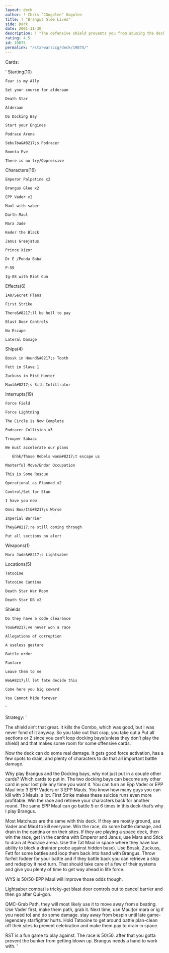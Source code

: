 ```yaml
---
layout: deck
author: ! Chris "CGogolen" Gogolen
title: ! "Brangus Glee Lives"
side: Dark
date: 2001-11-30
description: ! "The defensive shield prevents you from abusing the deck, but it is still a solid darkside with a lot of flexibility."
rating: 4.5
id: 19875
permalink: "/starwarsccg/deck/19875/"
---
```

Cards: 

'  Starting(10)

	Fear is my Ally

	Set your course for alderaan

	Death Star

	Alderaan

	DS Docking Bay

	Start your Engines

	Podrace Arena

	Sebulba&#8217;s Podracer

	Boonta Eve

	There is no try/Oppressive


Characters(16)

	Emperor Palpatine x2

	Brangus Glee x2

	EPP Vader x2

	Maul with saber

	Darth Maul

	Mara Jade

	Keder the Black

	Janus Greejatus

	Prince Xizor

	Dr E /Ponda Baba

	P-59

	Ig-88 with Riot Gun


Effects(6)

	IAO/Secret Plans

	First Strike

	There&#8217;ll be hell to pay

	Blast Door Controls

	No Escape

	Lateral Damage


Ships(4)

	Bossk in Hound&#8217;s Tooth

	Fett in Slave 1

	Zuckuss in Mist Hunter

	Maul&#8217;s Sith Infiltrator


Interrupts(19)

	Force Field

	Force Lightning

	The Circle is Now Complete

	Podracer Collision x3

	Trooper Sabaac

	We must accelerate our plans

       Ghhk/Those Rebels won&#8217;t escape us

	Masterful Move/Endor Occupation

	This is Some Rescue

	Operational as Planned x2

	Control/Set for Stun

	I have you now

	Omni Box/It&#8217;s Worse

	Imperial Barrier

	They&#8217;re still coming through

	Put all sections on alert


Weapons(1)

	Mara Jade&#8217;s Lightsaber


Locations(5)

	Tatooine

	Tatooine Cantina

	Death Star War Room

	Death Star DB x2


Shields

	Do they have a code clearance

	You&#8217;ve never won a race

	Allegations of corruption

	A useless gesture

	Battle order

	Fanfare

	Leave them to me

	We&#8217;ll let fate decide this

	Come here you big coward

	You Cannot hide forever

'

Strategy: '

The shield ain’t that great.  It kills the Combo, which was good, but I was never fond of it anyway.  So you take out that crap, you take out a Put all sections or 2 since you can’t loop docking bays(unless they don’t play the shield) and that makes some room for some offensive cards.

Now the deck can do some real damage.  It gets good force activation, has a few spots to drain, and plenty of characters to do that all important battle damage.

Why play Brangus and the Docking bays, why not just put in a couple other cards?  Which cards to put in.  The two docking bays can become any other card in your lost pile any time you want it.  You can turn an Epp Vader or EPP Maul into 3 EPP Vaders or 3 EPP Mauls.  You know how many guys you can kill with 3 Mauls, a lot.  First Strike makes these suicide runs even more profitable.  Win the race and retrieve your characters back for another round.  The same EPP Maul can go battle 5 or 6 times in this deck-that’s why I play Brangus.


Most Matchups are the same with this deck.  If they are mostly ground, use Vader and Maul to kill everyone.  Win the race, do some battle damage, and drain in the cantina or on their sites.  If they are playing a space deck, then win the race, get in the cantina with Emperor and Janus, use Mara and Stick to drain at Podrace arena.  Use the Tat Maul in space where they have low ability to block a drain(or probe against hidden base).  Use Bossk, Zuckuss, Fett for some battles and loop them back into hand with Brangus.  Throw forfeit fodder for your battle and if they battle back you can retrieve a ship and redeploy it next turn.  That should take care of a few of their systems and give you plenty of time to get way ahead in life force.


WYS is 50/50-EPP Maul will improve those odds though.


Lightsaber combat is tricky-get blast door controls out to cancel barrier and then go after Qui-gon.


QMC-Grab Path, they will most likely use it to move away from a beating.  Use Vader first, make them path, grab it.  Next time, use Maul(or mara or ig if you need to) and do some damage.  stay away from bespin until late game-legendary starfighter hurts.  Hold Tatooine to get around battle plan-clean off their sites to prevent celebration and make them pay to drain in space.


RST is a fun game to play against.  The race is 50/50.  after that you gotta prevent the bunker from getting blown up.  Brangus needs a hand to work with. '
